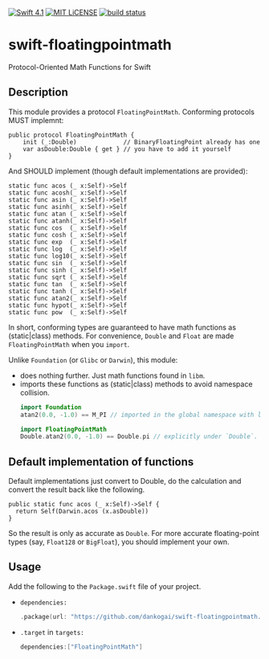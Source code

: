 [![Swift 4.1](https://img.shields.io/badge/swift-4.1-brightgreen.svg)](https://swift.org)
[![MIT LiCENSE](https://img.shields.io/badge/license-MIT-brightgreen.svg)](LICENSE)
[![build status](https://secure.travis-ci.org/dankogai/swift-floatingpointmath.png)](http://travis-ci.org/dankogai/swift-floatingpointmath)

# swift-floatingpointmath
Protocol-Oriented Math Functions for Swift


## Description

This module provides a protocol `FloatingPointMath`.  Conforming protocols MUST implemnt:

```
public protocol FloatingPointMath {
    init (_:Double)             // BinaryFloatingPoint already has one
    var asDouble:Double { get } // you have to add it yourself
}
```

And SHOULD implement (though default implementations are provided):

```
static func acos (_ x:Self)->Self
static func acosh(_ x:Self)->Self
static func asin (_ x:Self)->Self
static func asinh(_ x:Self)->Self
static func atan (_ x:Self)->Self
static func atanh(_ x:Self)->Self
static func cos  (_ x:Self)->Self
static func cosh (_ x:Self)->Self
static func exp  (_ x:Self)->Self
static func log  (_ x:Self)->Self
static func log10(_ x:Self)->Self
static func sin  (_ x:Self)->Self
static func sinh (_ x:Self)->Self
static func sqrt (_ x:Self)->Self
static func tan  (_ x:Self)->Self
static func tanh (_ x:Self)->Self
static func atan2(_ x:Self)->Self
static func hypot(_ x:Self)->Self
static func pow  (_ x:Self)->Self
```

In short, conforming types are guaranteed to have math functions as (static|class) methods.  For convenience, `Double` and `Float` are made `FloatingPointMath` when you `import`.

Unlike `Foundation` (or `Glibc` or `Darwin`), this module:

* does nothing further.  Just math functions found in `libm`.
* imports these functions as (static|class) methods to avoid namespace collision.
  ```swift
  import Foundation
  atan2(0.0, -1.0) == M_PI // imported in the global namespace with lots of other symbols
  ```
  ```swift
  import FloatingPointMath
  Double.atan2(0.0, -1.0) == Double.pi // explicitly under `Double`.
  ```

## Default implementation of functions

Default implementations just convert to Double, do the calculation and convert the result back like the following.

```
public static func acos (_ x:Self)->Self { 
  return Self(Darwin.acos (x.asDouble))
}
```

So the result is only as accurate as `Double`.  For more accurate floating-point types (say, `Float128` or `BigFloat`), you should implement your own.

## Usage

Add the following to the `Package.swift` file of your project.

* `dependencies:`
  ```swift
  .package(url: "https://github.com/dankogai/swift-floatingpointmath.git", from: "0.0.7")
  ```

* `.target` in `targets:`
  ```swift
  dependencies:["FloatingPointMath"]
  ```
